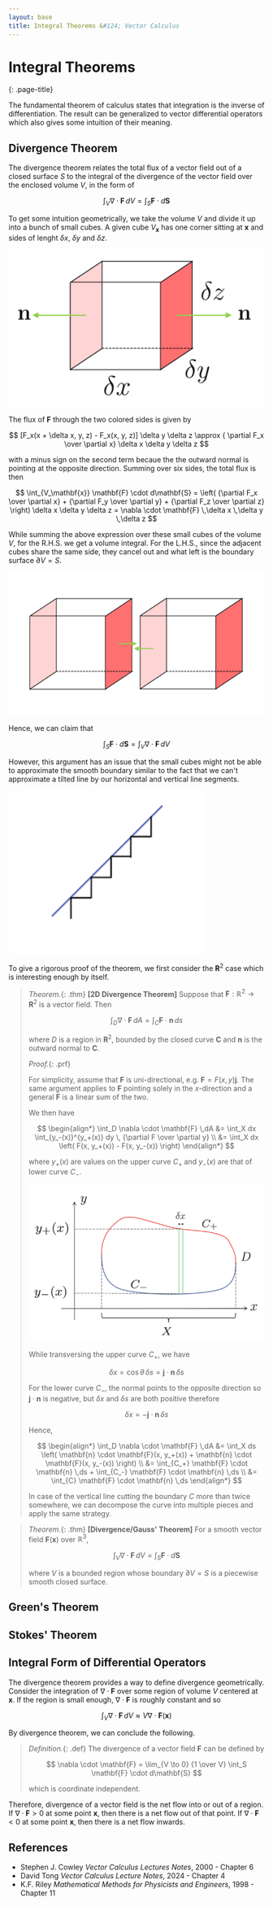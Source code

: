 ```yaml
---
layout: base
title: Integral Theorems &#124; Vector Calculus
---
```


# Integral Theorems
{: .page-title}

The fundamental theorem of calculus states that integration is the inverse of differentiation.
The result can be generalized to vector differential operators which also gives some intuition of their meaning.

## Divergence Theorem

The divergence theorem relates the total flux of a vector field out of a closed surface $S$
to the integral of the divergence of the vector field over the enclosed volume $V$, in the form of

$$
\int_V \nabla \cdot \mathbf{F} \,dV = \int_S \mathbf{F} \cdot d\mathbf{S}
$$

To get some intuition geometrically, we take the volume $V$ and divide it up into a bunch of small cubes.
A given cube $V_\mathbf{x}$ has one corner sitting at $\mathbf{x}$ and sides of lenght $\delta x$, $\delta y$ and $\delta z$.

![Flux of two sides](../images/vector-calculus-divergence-theorem-two-sides.png)

The flux of $\mathbf{F}$ through the two colored sides is given by

$$
[F_x(x + \delta x, y, z) - F_x(x, y, z)] \delta y \delta z \approx { \partial F_x \over \partial x} \delta x \delta y \delta z
$$

with a minus sign on the second term becaue the the outward normal is pointing at the opposite direction.
Summing over six sides, the total flux is then

$$
\int_{V_\mathbf{x}} \mathbf{F} \cdot d\mathbf{S}
= \left( {\partial F_x \over \partial x} + {\partial F_y \over \partial y} + {\partial F_z \over \partial z} \right) \delta x \delta y \delta z
= \nabla \cdot \mathbf{F} \,\delta x \,\delta y \,\delta z
$$

While summing the above expression over these small cubes of the volume $V$, for the R.H.S. we get a volume integral.
For the L.H.S., since the adjacent cubes share the same side, they cancel out and what left is the boundary surface $\partial V = S$.

![Flux cancel out](../images/vector-calculus-divergence-theorem-cancel-out.png)

Hence, we can claim that

$$
\int_S \mathbf{F} \cdot d\mathbf{S} = \int_V \nabla \cdot \mathbf{F} \,dV
$$

However, this argument has an issue that the small cubes might not be able to approximate the smooth boundary
similar to the fact that we can't approximate a tilted line by our horizontal and vertical line segments.

![Flux cancel out](../images/vector-calculus-divergence-theorem-issue.png)

To give a rigorous proof of the theorem, we first consider the $\mathbf{R}^2$ case which is interesting enough by itself.

> *Theorem.*{: .thm}
> **[2D Divergence Theorem]**
> Suppose that $\mathbf{F}: \mathbb{R}^2 \to \mathbf{R}^2$ is a vector field. Then
>
> $$
  \int_D \nabla \cdot \mathbf{F} \,dA = \int_C \mathbf{F} \cdot \mathbf{n} \,ds
  $$
>
> where $D$ is a region in $\mathbf{R}^2$, bounded by the closed curve $\mathbf{C}$ and $\mathbf{n}$ is the outward normal to $\mathbf{C}$.
>
> *Proof.*{: .prf}
>
> For simplicity, assume that $\mathbf{F}$ is uni-directional, e.g. $\mathbf{F} = F(x, y) \mathbf{j}$.
> The same argument applies to $\mathbf{F}$ pointing solely in the $x$-direction and a general $\mathbf{F}$ is a linear sum of the two.
>
> We then have
>
> $$
  \begin{align*}
  \int_D \nabla \cdot \mathbf{F} \,dA
  &= \int_X dx \int_{y_-(x)}^{y_+(x)} dy \, {\partial F \over \partial y} \\
  &= \int_X dx \left( F(x, y_+(x)) - F(x, y_-(x)) \right)
  \end{align*}
  $$
>
> where $y_+(x)$ are values on the upper curve $C_+$ and $y_-(x)$ are that of lower curve $C_-$.
>
> ![Divergence Theorem 2D](../images/vector-calculus-divergence-theorem-2d.png)
>
> While transversing the upper curve $C_+$, we have
>
> $$
  \delta x = \cos \theta \,\delta s = \mathbf{j} \cdot \mathbf{n} \,\delta s
  $$
>
> For the lower curve $C_-$, the normal points to the opposite direction so $\mathbf{j} \cdot \mathbf{n}$ is negative,
> but $\delta x$ and $\delta s$ are both positive therefore
>
> $$
  \delta x = - \mathbf{j} \cdot \mathbf{n} \,\delta s
  $$
>
> Hence,
>
> $$
  \begin{align*}
  \int_D \nabla \cdot \mathbf{F} \,dA
  &= \int_X ds \left( \mathbf{n} \cdot \mathbf{F}(x, y_+(x)) + \mathbf{n} \cdot \mathbf{F}(x, y_-(x)) \right) \\
  &= \int_{C_+} \mathbf{F} \cdot \mathbf{n} \,ds + \int_{C_-} \mathbf{F} \cdot \mathbf{n} \,ds \\
  &= \int_{C} \mathbf{F} \cdot \mathbf{n} \,ds
  \end{align*}
  $$
>
> In case of the vertical line cutting the boundary $C$ more than twice somewhere,
> we can decompose the curve into multiple pieces and apply the same strategy.

> *Theorem.*{: .thm}
> **[Divergence/Gauss' Theorem]**
> For a smooth vector field $\mathbf{F}(\mathbf{x})$ over $\mathbb{R}^3$,
>
> $$
  \int_V \nabla \cdot \mathbf{F} \,dV = \int_S \mathbf{F} \cdot d\mathbf{S}
  $$
>
> where $V$ is a bounded region whose boundary $\partial V = S$ is a piecewise smooth closed surface.

## Green's Theorem

## Stokes' Theorem

## Integral Form of Differential Operators

The divergence theorem provides a way to define divergence geometrically.
Consider the integration of $\nabla \cdot \mathbf{F}$ over some region of volume $V$ centered at $\mathbf{x}$.
If the region is small enough, $\nabla \cdot \mathbf{F}$ is roughly constant and so

$$
\int_V \nabla \cdot \mathbf{F} \,dV \approx V \nabla \cdot \mathbf{F}(\mathbf{x})
$$

By divergence theorem, we can conclude the following.

> *Definition.*{: .def}
> The divergence of a vector field $\mathbf{F}$ can be defined by
>
> $$
  \nabla \cdot \mathbf{F} = \lim_{V \to 0} {1 \over V} \int_S \mathbf{F} \cdot d\mathbf{S}
  $$
>
> which is coordinate independent.

Therefore, divergence of a vector field is the net flow into or out of a region.
If $\nabla \cdot \mathbf{F} > 0$ at some point $\mathbf{x}$, then there is a net flow out of that point.
If $\nabla \cdot \mathbf{F} < 0$ at some point $\mathbf{x}$, then there is a net flow inwards.

## References

* Stephen J. Cowley _Vector Calculus Lectures Notes_, 2000 - Chapter 6
* David Tong _Vector Calculus Lecture Notes_, 2024 - Chapter 4
* K.F. Riley _Mathematical Methods for Physicists and Engineers_, 1998 - Chapter 11
